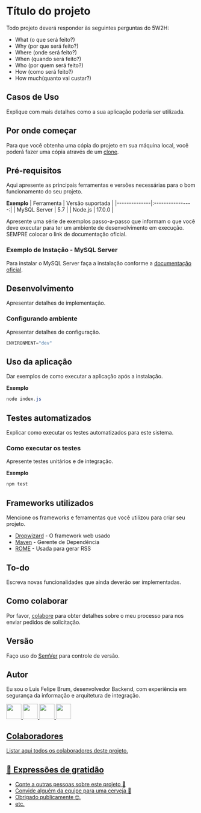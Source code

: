 # Título do projeto

Todo projeto deverá responder às seguintes perguntas do 5W2H:

* What (o que será feito?)
* Why (por que será feito?)
* Where (onde será feito?)
* When (quando será feito?)
* Who (por quem será feito?)
* How (como será feito?)
* How much(quanto vai custar?)

## Casos de Uso
Explique com mais detalhes como a sua aplicação poderia ser utilizada.

## Por onde começar

Para que você obtenha uma cópia do projeto em sua máquina local, você poderá fazer uma cópia através de um [clone](https://docs.github.com/pt/repositories/creating-and-managing-repositories/cloning-a-repository). 

## Pré-requisitos

Aqui apresente as principais ferramentas e versões necessárias para o bom funcionamento do seu projeto. 

**Exemplo**
| Ferramenta   | Versão suportada |
|--------------|:----------------:|
| MySQL Server |        5.7       |
| Node.js      |      17.0.0      |

Apresente uma série de exemplos passo-a-passo que informam o que você deve executar para ter um ambiente de desenvolvimento em execução. SEMPRE colocar o link de documentação oficial. 

### Exemplo de Instação - MySQL Server

Para instalar o MySQL Server faça a instalação conforme a [documentação oficial](https://dev.mysql.com/doc/refman/5.7/en/installing.html). 

## Desenvolvimento

Apresentar detalhes de implementação. 

### Configurando ambiente

Apresentar detalhes de configuração. 
```javascript
ENVIRONMENT="dev"
```

## Uso da aplicação

Dar exemplos de como executar a aplicação após a instalação. 

**Exemplo**
```powershell
node index.js
```

## Testes automatizados

Explicar como executar os testes automatizados para este sistema.

### Como executar os testes

Apresente testes unitários e de integração.

**Exemplo**
```powershell
npm test
```

## Frameworks utilizados

Mencione os frameworks e ferramentas que você utilizou para criar seu projeto.

* [Dropwizard](http://www.dropwizard.io/1.0.2/docs/) - O framework web usado
* [Maven](https://maven.apache.org/) - Gerente de Dependência
* [ROME](https://rometools.github.io/rome/) - Usada para gerar RSS

## To-do

Escreva novas funcionalidades que ainda deverão ser implementadas. 

## Como colaborar

Por favor, [colabore](https://gist.github.com/atalhox/adb28140d9c08ce4d2b3ea6ddbe21c63) para obter detalhes sobre o meu processo para nos enviar pedidos de solicitação.

## Versão

Faço uso do [SemVer](http://semver.org/) para controle de versão.

## Autor

Eu sou o Luis Felipe Brum, desenvolvedor Backend, com experiência em segurança da informação e arquitetura de integração. 

<a href="https://www.felipebrum.com"><img src="https://avatars.githubusercontent.com/u/53919226"  width="40"> <a href="https://br.linkedin.com/in/luisfelipebrum"><img src="https://cdn-icons-png.flaticon.com/512/174/174857.png"  width="40">      <a href="https://www.instagram.com/eunaoeradev"><img src="https://cdn-icons-png.flaticon.com/512/2111/2111463.png"  width="40">  <a href="https://www.tiktok.com/@eunaoeradev"><img src="https://i.pinimg.com/originals/22/0a/62/220a624ba2fa59ddda4db763f474f50f.jpg"  width="40">
  
## Colaboradores

Listar aqui todos os colaboradores deste projeto.

## 🎁 Expressões de gratidão

* Conte a outras pessoas sobre este projeto 📢
* Convide alguém da equipe para uma cerveja 🍺 
* Obrigado publicamente 🤓.
* etc.
